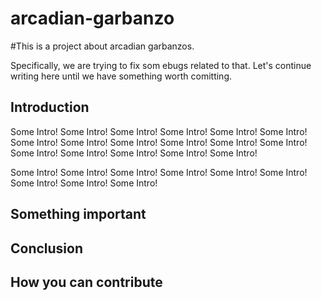 arcadian-garbanzo
=================

#This is a project about arcadian garbanzos.

Specifically, we are trying to fix som ebugs related to that.
Let's continue writing here until we have something worth comitting.

## Introduction
Some Intro! Some Intro! Some Intro! Some Intro! Some Intro! Some Intro! Some Intro! Some Intro! Some Intro! Some Intro! Some Intro! Some Intro! Some Intro! Some Intro! Some Intro! Some Intro! Some Intro! 

Some Intro! Some Intro! Some Intro! Some Intro! Some Intro! Some Intro! Some Intro! Some Intro! Some Intro! 

## Something important

## Conclusion

## How you can contribute